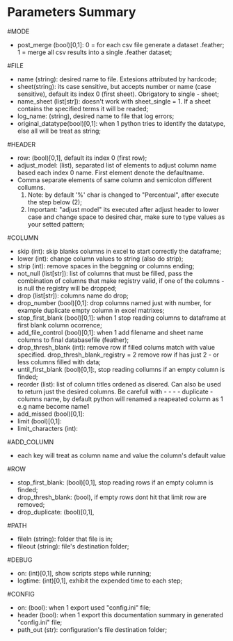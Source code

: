 # Parameters Summary 

#MODE
- post_merge (bool)[0,1]:
	0 = for each csv file generate a dataset .feather;
	1 = merge all csv results into a single .feather dataset;


#FILE
- name (string):  desired name to file. Extesions attributed by hardcode;
- sheet(string): its case sensitive, but accepts number or name (case sensitive), default its index 0 (first sheet). Obrigatory to single - sheet;
- name_sheet (list[str]): doesn't work with sheet_single = 1. If a sheet contains the specified terms it will be readed;
- log_name: (string), desired name to file that log errors;
- original_datatype(bool)[0,1]: when 1 python tries to identify the datatype, else all will be treat as string;


#HEADER
- row: (bool)[0,1], default its index 0 (first row);
- adjust_model: (list), separated list of elements to adjust column name based each index 0 name. First element denote the defaultname.
- Comma separate elements of same column and semicolon different collumns. 
	1. Note: by default '%' char is changed to "Percentual", after execute the step below (2);
	2. Important: "adjust model" its executed after adjust header to lower case and change space to desired char, make sure to type values as your setted pattern;


#COLUMN
- skip (int): skip blanks columns in excel to start correctly the dataframe;
- lower (int): change column values to string (also do strip);
- strip (int): remove spaces in the beggning or columns ending;
- not_null (list[str]): list of columns that must be filled, pass the combination of columns that make registry valid, if one of the columns - is null the registry will be dropped;
- drop (list[str]): columns name do drop;
- drop_number (bool)[0,1]: drop columns named just with number, for example duplicate empty column in excel matrixes;
- stop_first_blank (bool)[0,1]: when 1 stop reading columns to dataframe at first blank column ocorrence;
- add_file_control (bool)[0,1]: when 1 add filename and sheet name columns to final databasefile (feather);
- drop_thresh_blank (int): remove row if filled colums match with value specified. drop_thresh_blank_registry = 2 remove row if has just 2  - or less columns filled with data;
- until_first_blank (bool)[0,1]:, stop reading collumns if an empty column is finded;
- reorder (list): list of column titles ordened as disered. Can also be used to return just the desired columns. Be carefull with - - - - duplicate - columns name, by default python will renamed a reapeated column as 1 e.g name become name1
- add_missed (bool)[0,1]:
- limit (bool)[0,1]:
- limit_characters (int):

#ADD_COLUMN
- each key will treat as column name and value the column's default value

#ROW
- stop_first_blank: (bool)[0,1], stop reading rows if an empty column is finded;
- drop_thresh_blank: (bool), if empty rows dont hit that limit row are removed;
- drop_duplicate: (bool)[0,1], 

#PATH
- fileIn (string): folder that file is in;
- fileout (string): file's destination folder;


#DEBUG
- on: (int)[0,1], show scripts steps while running;
- logtime: (int)[0,1], exhibit the expended time to each step;

#CONFIG
- on: (bool): when 1 export used "config.ini" file;
- header (bool): when 1 export this documentation summary in generated "config.ini" file;
- path_out (str): configuration's file destination folder;
